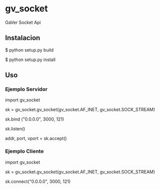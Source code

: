 # gv_socket
GaVer Socket Api

## Instalacion

$ python setup.py build

$ python setup.py install

## Uso

### Ejemplo Servidor

import gv_socket


sk = gv_socket.gv_socket(gv_socket.AF_INET, gv_socket.SOCK_STREAM)

sk.bind ("0.0.0.0", 3000, 121)

sk.listen()

addr, port, vport = sk.accept()


### Ejemplo Cliente

import gv_socket


sk = gv_socket.gv_socket(gv_socket.AF_INET, gv_socket.SOCK_STREAM)

sk.connect("0.0.0.0", 3000, 121)
